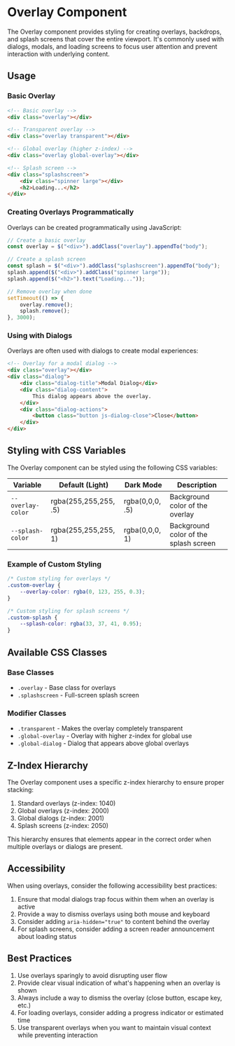 # Overlay Component

The Overlay component provides styling for creating overlays, backdrops, and splash screens that cover the entire viewport. It's commonly used with dialogs, modals, and loading screens to focus user attention and prevent interaction with underlying content.

## Usage

### Basic Overlay

```html
<!-- Basic overlay -->
<div class="overlay"></div>

<!-- Transparent overlay -->
<div class="overlay transparent"></div>

<!-- Global overlay (higher z-index) -->
<div class="overlay global-overlay"></div>

<!-- Splash screen -->
<div class="splashscreen">
    <div class="spinner large"></div>
    <h2>Loading...</h2>
</div>
```

### Creating Overlays Programmatically

Overlays can be created programmatically using JavaScript:

```javascript
// Create a basic overlay
const overlay = $("<div>").addClass("overlay").appendTo("body");

// Create a splash screen
const splash = $("<div>").addClass("splashscreen").appendTo("body");
splash.append($("<div>").addClass("spinner large"));
splash.append($("<h2>").text("Loading..."));

// Remove overlay when done
setTimeout(() => {
    overlay.remove();
    splash.remove();
}, 3000);
```

### Using with Dialogs

Overlays are often used with dialogs to create modal experiences:

```html
<!-- Overlay for a modal dialog -->
<div class="overlay"></div>
<div class="dialog">
    <div class="dialog-title">Modal Dialog</div>
    <div class="dialog-content">
        This dialog appears above the overlay.
    </div>
    <div class="dialog-actions">
        <button class="button js-dialog-close">Close</button>
    </div>
</div>
```

## Styling with CSS Variables

The Overlay component can be styled using the following CSS variables:

| Variable | Default (Light) | Dark Mode | Description |
| -------- | --------------- | --------- | ----------- |
| `--overlay-color` | rgba(255,255,255, .5) | rgba(0,0,0, .5) | Background color of the overlay |
| `--splash-color` | rgba(255,255,255, 1) | rgba(0,0,0, 1) | Background color of the splash screen |

### Example of Custom Styling

```css
/* Custom styling for overlays */
.custom-overlay {
    --overlay-color: rgba(0, 123, 255, 0.3);
}

/* Custom styling for splash screens */
.custom-splash {
    --splash-color: rgba(33, 37, 41, 0.95);
}
```

## Available CSS Classes

### Base Classes
- `.overlay` - Base class for overlays
- `.splashscreen` - Full-screen splash screen

### Modifier Classes
- `.transparent` - Makes the overlay completely transparent
- `.global-overlay` - Overlay with higher z-index for global use
- `.global-dialog` - Dialog that appears above global overlays

## Z-Index Hierarchy

The Overlay component uses a specific z-index hierarchy to ensure proper stacking:

1. Standard overlays (z-index: 1040)
2. Global overlays (z-index: 2000)
3. Global dialogs (z-index: 2001)
4. Splash screens (z-index: 2050)

This hierarchy ensures that elements appear in the correct order when multiple overlays or dialogs are present.

## Accessibility

When using overlays, consider the following accessibility best practices:

1. Ensure that modal dialogs trap focus within them when an overlay is active
2. Provide a way to dismiss overlays using both mouse and keyboard
3. Consider adding `aria-hidden="true"` to content behind the overlay
4. For splash screens, consider adding a screen reader announcement about loading status

## Best Practices

1. Use overlays sparingly to avoid disrupting user flow
2. Provide clear visual indication of what's happening when an overlay is shown
3. Always include a way to dismiss the overlay (close button, escape key, etc.)
4. For loading overlays, consider adding a progress indicator or estimated time
5. Use transparent overlays when you want to maintain visual context while preventing interaction